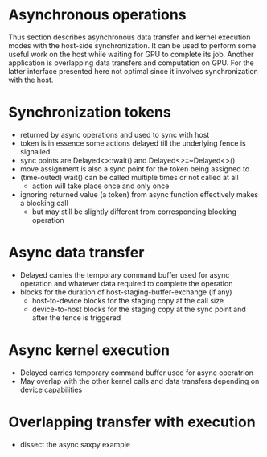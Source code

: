 # Asynchronous operations
Thus section describes asynchronous data transfer and kernel execution modes with the host-side synchronization.
It can be used to perform some useful work on the host while waiting for GPU to complete its job.
Another application is overlapping data transfers and computation on GPU.
For the latter interface presented here not optimal since it involves synchronization with the host.

# Synchronization tokens
- returned by async operations and used to sync with host
- token is in essence some actions delayed till the underlying fence is signalled
- sync points are Delayed<>::wait() and Delayed<>::~Delayed<>()
- move assignment is also a sync point for the token being assigned to
- (time-outed) wait() can be called multiple times or not called at all
   + action will take place once and only once
- ignoring returned value (a token) from async function effectively makes a blocking call
   + but may still be slightly different from corresponding blocking operation
# Async data transfer
- Delayed<Copy> carries the temporary command buffer used for async operation and whatever data required to complete the operation
- blocks for the duration of host-staging-buffer-exchange (if any)
   + host-to-device blocks for the staging copy at the call size
   + device-to-host blocks for the staging copy at the sync point and after the fence is triggered
# Async kernel execution
- Delayed<Compute> carries temporary command buffer used for async operatrion
- May overlap with the other kernel calls and data transfers depending on device capabilities
# Overlapping transfer with execution
- dissect the async saxpy example
